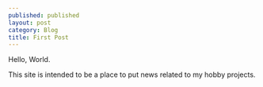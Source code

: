 ```yaml
---
published: published
layout: post
category: Blog
title: First Post
---
```


Hello, World.

This site is intended to be a place to put news related to my hobby projects.